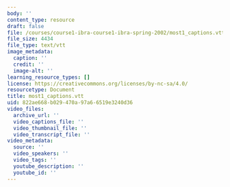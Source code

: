 ```yaml
---
body: ''
content_type: resource
draft: false
file: /courses/course1-ibra-course1-ibra-spring-2002/most1_captions.vtt
file_size: 4434
file_type: text/vtt
image_metadata:
  caption: ''
  credit: ''
  image-alt: ''
learning_resource_types: []
license: https://creativecommons.org/licenses/by-nc-sa/4.0/
resourcetype: Document
title: most1_captions.vtt
uid: 822ae668-b029-470a-97a6-6519e3240d36
video_files:
  archive_url: ''
  video_captions_file: ''
  video_thumbnail_file: ''
  video_transcript_file: ''
video_metadata:
  source: ''
  video_speakers: ''
  video_tags: ''
  youtube_description: ''
  youtube_id: ''
---
```


